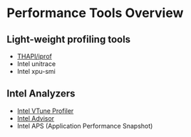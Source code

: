 # Performance Tools Overview

## Light-weight profiling tools

* [THAPI/iprof](./iprof.md)
* Intel unitrace
* Intel xpu-smi

## Intel Analyzers

* [Intel VTune Profiler](./vtune.md)
* [Intel Advisor](./advisor.md)
* Intel APS (Application Performance Snapshot)